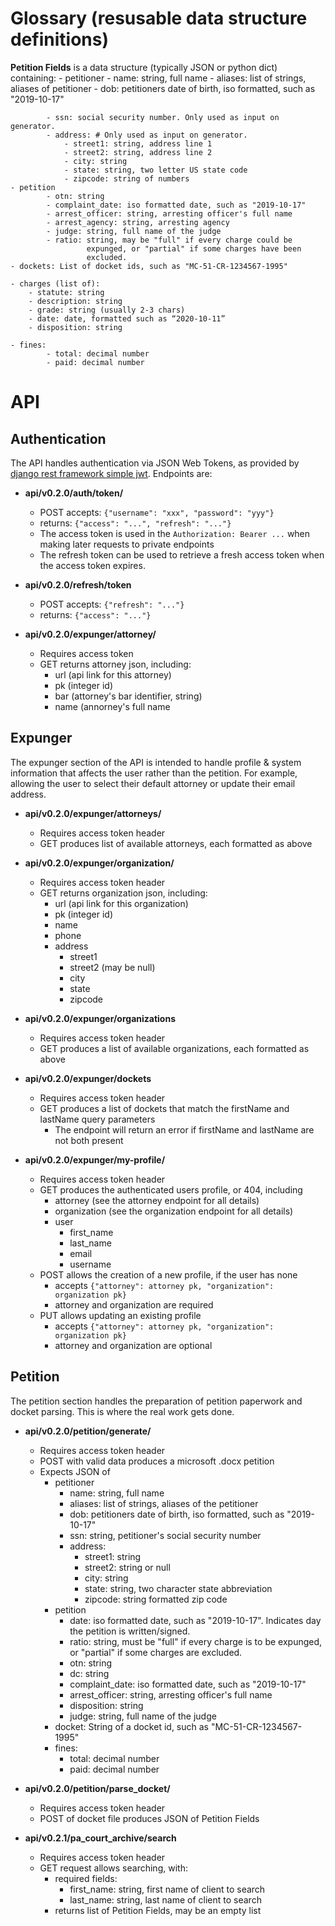 # Glossary (resusable data structure definitions)

**Petition Fields** is a data structure (typically JSON or python dict)
containing:
    - petitioner
            - name: string, full name
            - aliases: list of strings, aliases of petitioner
            - dob: petitioners date of birth, iso formatted, such as
                   "2019-10-17"

            - ssn: social security number. Only used as input on generator.
            - address: # Only used as input on generator.
                - street1: string, address line 1
                - street2: string, address line 2
                - city: string
                - state: string, two letter US state code
                - zipcode: string of numbers
    - petition
            - otn: string
            - complaint_date: iso formatted date, such as "2019-10-17"
            - arrest_officer: string, arresting officer's full name
            - arrest_agency: string, arresting agency
            - judge: string, full name of the judge
            - ratio: string, may be "full" if every charge could be
                     expunged, or "partial" if some charges have been
                     excluded.
    - dockets: List of docket ids, such as "MC-51-CR-1234567-1995"
    
    - charges (list of):
        - statute: string
        - description: string
        - grade: string (usually 2-3 chars)
        - date: date, formatted such as “2020-10-11”
        - disposition: string
    
    - fines:
            - total: decimal number
            - paid: decimal number

# API

## Authentication

The API handles authentication via JSON Web Tokens, as provided by [django rest
framework simple
jwt](https://github.com/davesque/django-rest-framework-simplejwt). Endpoints
are:

- **api/v0.2.0/auth/token/**
  - POST accepts: `{"username": "xxx", "password": "yyy"}`
  - returns: `{"access": "...", "refresh": "..."}`
  - The access token is used in the `Authorization: Bearer ...`
    when making later requests to private endpoints
  - The refresh token can be used to retrieve a fresh access token when the
    access token expires.
- **api/v0.2.0/refresh/token**

  - POST accepts: `{"refresh": "..."}`
  - returns: `{"access": "..."}`

- **api/v0.2.0/expunger/attorney/<pk>**
  - Requires access token
  - GET returns attorney json, including:
    - url (api link for this attorney)
    - pk (integer id)
    - bar (attorney's bar identifier, string)
    - name (annorney's full name

## Expunger

The expunger section of the API is intended to handle profile & system
information that affects the user rather than the petition. For example,
allowing the user to select their default attorney or update their email
address.

- **api/v0.2.0/expunger/attorneys/**

  - Requires access token header
  - GET produces list of available attorneys, each formatted as above

- **api/v0.2.0/expunger/organization/<pk>**

  - Requires access token header
  - GET returns organization json, including:
    - url (api link for this organization)
    - pk (integer id)
    - name
    - phone
    - address
      - street1
      - street2 (may be null)
      - city
      - state
      - zipcode

- **api/v0.2.0/expunger/organizations**

  - Requires access token header
  - GET produces a list of available organizations, each formatted as above

- **api/v0.2.0/expunger/dockets**

  - Requires access token header
  - GET produces a list of dockets that match the firstName and lastName query parameters
    - The endpoint will return an error if firstName and lastName are not both present

- **api/v0.2.0/expunger/my-profile/**
  - Requires access token header
  - GET produces the authenticated users profile, or 404, including
    - attorney (see the attorney endpoint for all details)
    - organization (see the organization endpoint for all details)
    - user
      - first_name
      - last_name
      - email
      - username
  - POST allows the creation of a new profile, if the user has none
    - accepts `{"attorney": attorney pk, "organization": organization pk}`
    - attorney and organization are required
  - PUT allows updating an existing profile
    - accepts `{"attorney": attorney pk, "organization": organization pk}`
    - attorney and organization are optional

## Petition

The petition section handles the preparation of petition paperwork and docket
parsing. This is where the real work gets done.

- **api/v0.2.0/petition/generate/**

  - Requires access token header
  - POST with valid data produces a microsoft .docx petition
  - Expects JSON of
    - petitioner
      - name: string, full name
      - aliases: list of strings, aliases of the petitioner
      - dob: petitioners date of birth, iso formatted, such as
        "2019-10-17"
      - ssn: string, petitioner's social security number
      - address:
        - street1: string
        - street2: string or null
        - city: string
        - state: string, two character state abbreviation
        - zipcode: string formatted zip code
    - petition
      - date: iso formatted date, such as "2019-10-17". Indicates day the petition is written/signed.
      - ratio: string, must be "full" if every charge is to be
        expunged, or "partial" if some charges are excluded.
      - otn: string
      - dc: string
      - complaint_date: iso formatted date, such as "2019-10-17"
      - arrest_officer: string, arresting officer's full name
      - disposition: string
      - judge: string, full name of the judge
    - docket: String of a docket id, such as "MC-51-CR-1234567-1995"
    - fines:
      - total: decimal number
      - paid: decimal number

- **api/v0.2.0/petition/parse_docket/**
    - Requires access token header
    - POST of docket file produces JSON of Petition Fields

- **api/v0.2.1/pa_court_archive/search**
    - Requires access token header
    -  GET request allows searching, with:
        - required fields:
            - first_name: string, first name of client to search
            - last_name: string, last name of client to search
        - returns list of Petition Fields, may be an empty list
